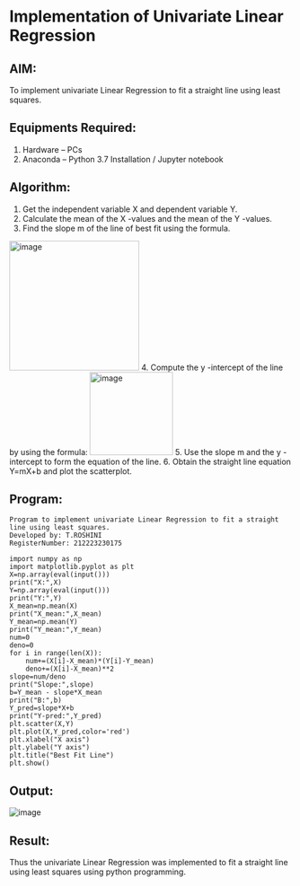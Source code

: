 # Implementation of Univariate Linear Regression

## AIM: 

To implement univariate Linear Regression to fit a straight line using least squares.

## Equipments Required:

1. Hardware – PCs
2. Anaconda – Python 3.7 Installation / Jupyter notebook

## Algorithm:

1. Get the independent variable X and dependent variable Y.
2. Calculate the mean of the X -values and the mean of the Y -values.
3. Find the slope m of the line of best fit using the formula. 
<img width="231" alt="image" src="https://user-images.githubusercontent.com/93026020/192078527-b3b5ee3e-992f-46c4-865b-3b7ce4ac54ad.png">
4. Compute the y -intercept of the line by using the formula:
<img width="148" alt="image" src="https://user-images.githubusercontent.com/93026020/192078545-79d70b90-7e9d-4b85-9f8b-9d7548a4c5a4.png">
5. Use the slope m and the y -intercept to form the equation of the line.
6. Obtain the straight line equation Y=mX+b and plot the scatterplot.


## Program:

```
Program to implement univariate Linear Regression to fit a straight line using least squares.
Developed by: T.ROSHINI
RegisterNumber: 212223230175

import numpy as np
import matplotlib.pyplot as plt
X=np.array(eval(input()))
print("X:",X)
Y=np.array(eval(input()))
print("Y:",Y)
X_mean=np.mean(X)
print("X_mean:",X_mean)
Y_mean=np.mean(Y)
print("Y_mean:",Y_mean)
num=0
deno=0
for i in range(len(X)):
    num+=(X[i]-X_mean)*(Y[i]-Y_mean)
    deno+=(X[i]-X_mean)**2
slope=num/deno
print("Slope:",slope)
b=Y_mean - slope*X_mean
print("B:",b)
Y_pred=slope*X+b
print("Y-pred:",Y_pred)
plt.scatter(X,Y)
plt.plot(X,Y_pred,color='red')
plt.xlabel("X axis")
plt.ylabel("Y axis")
plt.title("Best Fit Line")
plt.show()
```

## Output:

![image](https://github.com/user-attachments/assets/fffda921-6028-471e-a2d6-c88a3e11e6ba)


## Result:

Thus the univariate Linear Regression was implemented to fit a straight line using least squares using python programming.

